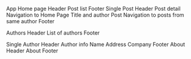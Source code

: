App
  Home page 
    Header
    Post list
    Footer
  Single Post 
    Header
    Post detail
      Navigation to Home Page
      Title and author 
      Post 
      Navigation to posts from same author 
    Footer

  Authors 
    Header 
    List of authors 
    Footer

  Single Author
    Header
    Author info
      Name 
      Address 
      Company 
    Footer
  About
    Header
    About 
    Footer